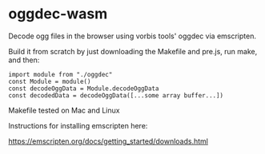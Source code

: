 # oggdec-wasm

Decode ogg files in the browser using vorbis tools' oggdec via emscripten.

Build it from scratch by just downloading the Makefile and pre.js, run make, and then:

```
import module from "./oggdec"
const Module = module()
const decodeOggData = Module.decodeOggData
const decodedData = decodeOggData([...some array buffer...])
```

Makefile tested on Mac and Linux

Instructions for installing emscripten here:

https://emscripten.org/docs/getting_started/downloads.html
